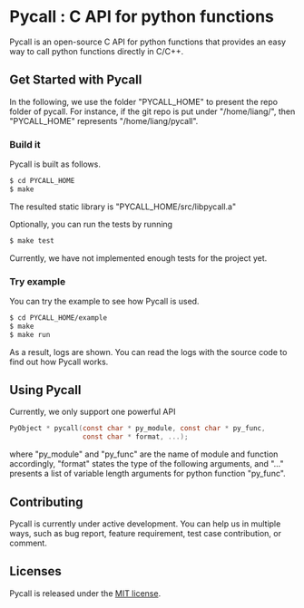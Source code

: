 # Pycall : C API for python functions #

Pycall is an open-source C API for python functions that provides an easy way to call python functions directly in C/C++.

## Get Started with Pycall ##

In the following, we use the folder "PYCALL_HOME" to present the repo folder of pycall. For instance, if the git repo is put under "/home/liang/", then "PYCALL_HOME" represents "/home/liang/pycall".

### Build it ###

Pycall is built as follows.

```bash
$ cd PYCALL_HOME
$ make
```

The resulted static library is "PYCALL_HOME/src/libpycall.a"

Optionally, you can run the tests by running

```bash
$ make test
```

Currently, we have not implemented enough tests for the project yet.

### Try example ###

You can try the example to see how Pycall is used.

```bash
$ cd PYCALL_HOME/example
$ make
$ make run
```

As a result, logs are shown. You can read the logs with the source code to find out how Pycall works.

## Using Pycall ##

Currently, we only support one powerful API

```c
PyObject * pycall(const char * py_module, const char * py_func,
                  const char * format, ...);
```

where "py_module" and "py_func" are the name of module and function accordingly, "format" states the type of the following arguments, and "..." presents a list of variable length arguments for python function "py_func".

## Contributing ##

Pycall is currently under active development. You can help us in multiple ways, such as bug report, feature requirement, test case contribution, or comment.

## Licenses ##

Pycall is released under the [MIT license](LICENSE).
